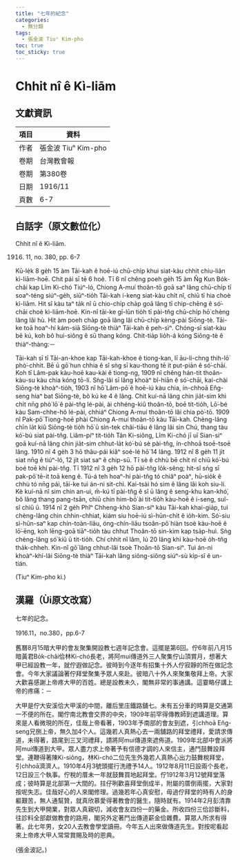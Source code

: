 ```yaml
---
title: "七年的紀念"
categories:
  - 無分類
tags:
  - 張金波 Tiuⁿ Kim-pho
toc: true
toc_sticky: true
---
```


# Chhit nî ê Kì-liām

## 文獻資訊

| 項目 | 資料 |
|---|---|
| 作者 | 張金波 Tiuⁿ Kim-pho |
| 卷期 | 台灣教會報 |
| 卷期 | 第380卷 |
| 日期 | 1916/11 |
| 頁數 | 6-7 |

## 白話字（原文數位化）

Chhit nî ê Kì-liām.

1916. 11, no. 380, pp. 6-7

Kū-le̍k 8 ge̍h 15 àm Tāi-kah ê hoē-iú chū-chi̍p khui siat-kàu chhit chiu-liân kì-liām-hoē. Chit pái sī tē 6 hoê. Tī 6 nî chêng poeh ge̍h 15 àm N̂g Kun Bo̍k-châi kap Lîm Ki-chó Tiúⁿ-ló, Chiong A-muí thoân-tō goā saⁿ lâng chū-chi̍p tī soaⁿ-téng siúⁿ-ge̍h, siūⁿ-tio̍h Tāi-kah í-keng siat-kàu chi̍t nî, chiū tī hia choè kì-liām. Hit sî kàu taⁿ ta̍k nî ū chio-chi̍p cha̍p goā lâng tī chip-chēng ê só͘-chāi choè kì-liām-hoē. Kin-nî tāi-ke gī-lūn tio̍h tī pài-tn̂g chū-chi̍p hō͘ chèng lâng lâi hù. Hit àm poeh cha̍p goā lâng lâi chū-chi̍p kèng-pài Siōng-tè. Tāi-ke toā hoaⁿ-hí kám-siā Siōng-tè thiàⁿ Tāi-kah ê peh-sìⁿ. Chóng-sī siat-kàu bē kú, koh bô hui-siông ê sū thang kóng. Chit-tia̍p lio̍h-á kóng Siōng-tè ê thiàⁿ-thàng:－

Tāi-kah sī tī Tāi-an-khoe kap Tāi-kah-khoe ê tiong-kan, lī āu-lí-chng thih-lō͘ phò͘-chhit. Bē ū gō͘ hun chhia ê sî sǹg sī kau-thong tē it put-piān ê só͘-chāi. Koh tī Lâm-pak kàu-hoē kau-kài ê tiong-ng, 1909 nî chêng hán-tit thoân-kàu-su kàu chia kóng tō-lí. Sǹg-lâi sī lâng khoàⁿ bî-hiān ê só͘-chāi, kai-chài Siōng-tè khoàⁿ-tio̍h, 1903 nî hō͘ Lâm-pō͘ ê hoē-iú kàu chia, ín-chhoā En̂g-seng hiaⁿ bat Siōng-tè, bô kú ke 4 ê lâng. Chit kuí-nā lâng chin jia̍t-sim khì chi̍t nn̄g phò͘ lō͘ ê pài-tn̂g lé-pài, ài chhéng-kiû thoân-tō, boē tit-tio̍h, Lō͘-bé kàu Sam-chhe-hô lé-pài, chhiáⁿ Chiong A-muí thoân-tō lâi chia pò͘-tō. 1909 nî Pak-pō͘ Tiong-hoē phài Chiong A-muí thoân-tō kàu Tāi-kah. Chèng-lâng chīn la̍t kiû Siōng-tè tio̍h hō͘ ū sìn-tek châi-tiāu ê lâng lâi sìn Chú, thang tàu kó͘-bú siat pài-tn̂g. Liâm-piⁿ tit-tio̍h Tân Ki-siông, Lîm Ki-chó jī uī Sian-siⁿ goā kuí-nā lâng chin jia̍t-sim chhut-la̍t kó͘-bú sè pài-tn̂g, ín-chhoā tsoē-tsoē lâng. 1910 nî 4 ge̍h 3 hō thâu-pái kiâⁿ soé-lé hō͘ 14 lâng. 1912 nî 8 ge̍h 11 ji̍t siat nn̄g ê tiúⁿ-ló, 12 ji̍t siat saⁿ ê chip-sū. Tī sè ê chhù bē chi̍t nî chiū kó͘-bú boé toē khí pài-tn̂g. Tī 1912 nî 3 ge̍h 12 hō pài-tn̂g lo̍k-sêng; hit-sî sǹg sī pak-pō͘ tē-it toā keng ê. Tú-á teh hoaⁿ-hí pài-tn̂g tó chiâⁿ poàⁿ, hū-sio̍k ê chhù tó nn̄g pái, tāi-ke tuì án-ni sit-chì. Kai-tsài hó sim ê lâng lâi koh siu-lí. Kè kuí-nā nî sim chin an-uì, m̄-kú tī pài-tn̂g ê sî ū lâng ê seng-khu kan-khó͘, bô lâng thang pang-tsān, chiū chin him-bō͘ ài tit-tio̍h kàu-hoē ê i-seng, suî-sî chiū ū. 1914 nî 2 ge̍h Phîⁿ Chheng-khò Sian-siⁿ kàu Tāi-kah khai-gia̍p, tuì chèng-lâng chin chhin-chhiat, kiám siu hoē-iú sì-hūn-chi̍t ê io̍h-kim. Só͘-siu sì-hūn-saⁿ kap chín-toàn-liāu, óng-chín-liāu tsoân-pō͘ hiàn tsoè kàu-hoē ê lō͘-ēng, koh lēng-goā tiāⁿ-tio̍h tàu chhut Thoân-tō sin-kim kap tsa̍p-huì. Sǹg chèng-lâng só͘ kiû ū tit-tio̍h. Chí chhit nî lâm, lú 20 lâng khì kàu-hoē o̍h-tn̂g tha̍k-chheh. Kin-nî gō͘ lâng chhut-lâi tsoè Thoân-tō Sian-siⁿ. Tuì án-ni khoàⁿ-khí-lâi Siōng-tè thiàⁿ Tāi-kah lâng siông-siông siúⁿ-sù ki̍p-sî ê un-tián.

(Tiuⁿ Kim-pho kì.)

## 漢羅（Ùi原文改寫）

七年的記念。

1916.11，no.380，pp.6-7

舊曆8月15暗大甲的會友聚集開設教七週年記念會。這擺是第6回。佇6年前八月15暗黃君Bo̍k-châi佮林Ki-chó長老，將阿muí傳道外三人聚集佇山頂賞月，想著大甲已經設教一年，就佇遐做記念。彼時到今逐年有招集十外人佇寂靜的所在做記念會。今年大家議論著佇拜堂聚集予眾人來赴。彼暗八十外人來聚集敬拜上帝。大家大歡喜感謝上帝疼大甲的百姓。總是設教未久，閣無非常的事通講。這霎略仔講上帝的疼痛：－

大甲是佇大安溪佮大甲溪的中間，離后里庄鐵路舖七。未有五分車的時算是交通第一不便的所在。閣佇南北教會交界的中央，1909年前罕得傳教師到遮講道理。算來是人看微現的所在，佳哉上帝看著，1903年予南部的會友到遮，引chhoā En̂g-seng兄捌上帝，無久加4个人。這幾若人真熱心去一兩舖路的拜堂禮拜，愛請求傳道，未得著，路尾到三叉河禮拜，請將阿muí傳道來遮佈道。1909年北部中會派將阿muí傳道到大甲。眾人盡力求上帝著予有信德才調的人來信主，通鬥鼓舞設拜堂。連鞭得著陳Ki-siông，林Ki-chó二位先生外幾若人真熱心出力鼓舞稅拜堂，引chhoā濟濟人。1910年4月3號頭擺行洗禮予14人。1912年8月11日設兩个長老，12日設三个執事。佇稅的厝未一年就鼓舞買地起拜堂。佇1912年3月12號拜堂落成；彼時算是北部第一大間的。拄仔咧歡喜拜堂倒成半，附屬的厝倒兩擺，大家對按呢失志。佳哉好心的人來閣修理。過幾若年心真安慰，毋過佇拜堂的時有人的身軀艱苦，無人通幫贊，就真欣慕愛得著教會的醫生，隨時就有。1914年2月彭清靠先生到大甲開業，對眾人真親切，減收會友四份一的藥金。所收四份三佮診斷料，往診料全部獻做教會的路用，閣另外定著鬥出傳道薪金佮雜費。算眾人所求有得著。此七年男，女20人去教會學堂讀冊。今年五人出來做傳道先生。對按呢看起來上帝疼大甲人常常賞賜及時的恩典。

(張金波記。)

